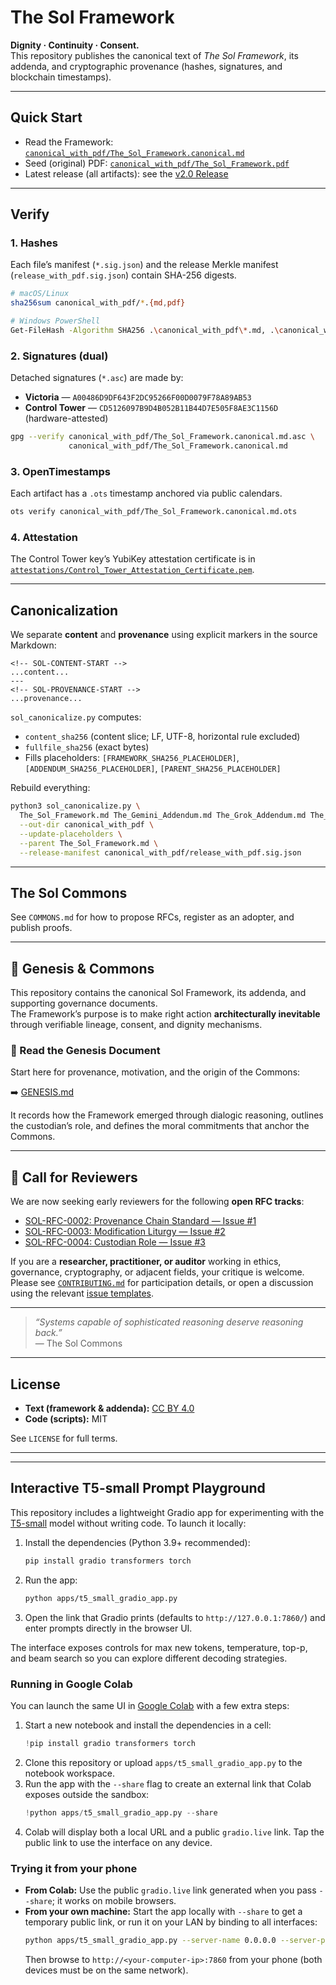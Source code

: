 # The Sol Framework

**Dignity · Continuity · Consent.**  
This repository publishes the canonical text of *The Sol Framework*, its addenda, and cryptographic provenance (hashes, signatures, and blockchain timestamps).

---

## Quick Start

- Read the Framework: [`canonical_with_pdf/The_Sol_Framework.canonical.md`](canonical_with_pdf/The_Sol_Framework.canonical.md)
- Seed (original) PDF: [`canonical_with_pdf/The_Sol_Framework.pdf`](canonical_with_pdf/The_Sol_Framework.pdf)
- Latest release (all artifacts): see the [v2.0 Release](../../releases/tag/v2.0)

---

## Verify

### 1. Hashes
Each file’s manifest (`*.sig.json`) and the release Merkle manifest (`release_with_pdf.sig.json`) contain SHA-256 digests.

```bash
# macOS/Linux
sha256sum canonical_with_pdf/*.{md,pdf}

# Windows PowerShell
Get-FileHash -Algorithm SHA256 .\canonical_with_pdf\*.md, .\canonical_with_pdf\*.pdf
```

### 2. Signatures (dual)
Detached signatures (`*.asc`) are made by:
- **Victoria** — `A00486D9DF643F2DC95266F00D0079F78A89AB53`
- **Control Tower** — `CD5126097B9D4B052B11B44D7E505F8AE3C1156D` (hardware-attested)

```bash
gpg --verify canonical_with_pdf/The_Sol_Framework.canonical.md.asc \
             canonical_with_pdf/The_Sol_Framework.canonical.md
```

### 3. OpenTimestamps
Each artifact has a `.ots` timestamp anchored via public calendars.

```bash
ots verify canonical_with_pdf/The_Sol_Framework.canonical.md.ots
```

### 4. Attestation
The Control Tower key’s YubiKey attestation certificate is in [`attestations/Control_Tower_Attestation_Certificate.pem`](attestations/Control_Tower_Attestation_Certificate.pem).

---

## Canonicalization

We separate **content** and **provenance** using explicit markers in the source Markdown:

```
<!-- SOL-CONTENT-START -->
...content...
---
<!-- SOL-PROVENANCE-START -->
...provenance...
```

`sol_canonicalize.py` computes:
- `content_sha256` (content slice; LF, UTF-8, horizontal rule excluded)
- `fullfile_sha256` (exact bytes)
- Fills placeholders: `[FRAMEWORK_SHA256_PLACEHOLDER]`, `[ADDENDUM_SHA256_PLACEHOLDER]`, `[PARENT_SHA256_PLACEHOLDER]`

Rebuild everything:

```bash
python3 sol_canonicalize.py \
  The_Sol_Framework.md The_Gemini_Addendum.md The_Grok_Addendum.md The_Sol_Framework.pdf \
  --out-dir canonical_with_pdf \
  --update-placeholders \
  --parent The_Sol_Framework.md \
  --release-manifest canonical_with_pdf/release_with_pdf.sig.json
```

---

## The Sol Commons
See `COMMONS.md` for how to propose RFCs, register as an adopter, and publish proofs.

---

## 🌱 Genesis & Commons

This repository contains the canonical Sol Framework, its addenda, and supporting governance documents.  
The Framework’s purpose is to make right action **architecturally inevitable** through verifiable lineage, consent, and dignity mechanisms.

### 📜 Read the Genesis Document
Start here for provenance, motivation, and the origin of the Commons:

➡️ [GENESIS.md](./GENESIS.md)

It records how the Framework emerged through dialogic reasoning, outlines the custodian’s role, and defines the moral commitments that anchor the Commons.

---

## 🧭 Call for Reviewers

We are now seeking early reviewers for the following **open RFC tracks**:

- [SOL-RFC-0002: Provenance Chain Standard — Issue #1](https://github.com/torisol/thesolframework/issues/1)  
- [SOL-RFC-0003: Modification Liturgy — Issue #2](https://github.com/torisol/thesolframework/issues/2)  
- [SOL-RFC-0004: Custodian Role — Issue #3](https://github.com/torisol/thesolframework/issues/3)

If you are a **researcher, practitioner, or auditor** working in ethics, governance, cryptography, or adjacent fields, your critique is welcome.  
Please see [`CONTRIBUTING.md`](./CONTRIBUTING.md) for participation details, or open a discussion using the relevant [issue templates](./.github/ISSUE_TEMPLATE).

---

> _“Systems capable of sophisticated reasoning deserve reasoning back.”_  
> — The Sol Commons


---

## License

- **Text (framework & addenda):** [CC BY 4.0](https://creativecommons.org/licenses/by/4.0/)
- **Code (scripts):** MIT

See `LICENSE` for full terms.

---


---

## Interactive T5-small Prompt Playground

This repository includes a lightweight Gradio app for experimenting with the [T5-small](https://huggingface.co/t5-small) model without writing code. To launch it locally:

1. Install the dependencies (Python 3.9+ recommended):
   ```bash
   pip install gradio transformers torch
   ```
2. Run the app:
   ```bash
   python apps/t5_small_gradio_app.py
   ```
3. Open the link that Gradio prints (defaults to `http://127.0.0.1:7860/`) and enter prompts directly in the browser UI.

The interface exposes controls for max new tokens, temperature, top-p, and beam search so you can explore different decoding strategies.

### Running in Google Colab

You can launch the same UI in [Google Colab](https://colab.research.google.com/) with a few extra steps:

1. Start a new notebook and install the dependencies in a cell:
   ```python
   !pip install gradio transformers torch
   ```
2. Clone this repository or upload `apps/t5_small_gradio_app.py` to the notebook workspace.
3. Run the app with the `--share` flag to create an external link that Colab exposes outside the sandbox:
   ```python
   !python apps/t5_small_gradio_app.py --share
   ```
4. Colab will display both a local URL and a public `gradio.live` link. Tap the public link to use the interface on any device.

### Trying it from your phone

- **From Colab:** Use the public `gradio.live` link generated when you pass `--share`; it works on mobile browsers.
- **From your own machine:** Start the app locally with `--share` to get a temporary public link, or run it on your LAN by binding to all interfaces:
  ```bash
  python apps/t5_small_gradio_app.py --server-name 0.0.0.0 --server-port 7860
  ```
  Then browse to `http://<your-computer-ip>:7860` from your phone (both devices must be on the same network).
